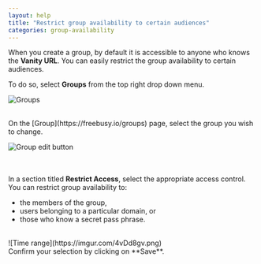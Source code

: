 ```yaml
---
layout: help
title: "Restrict group availability to certain audiences"
categories: group-availability
---
```


When you create a group, by default it is accessible to anyone who knows the **Vanity URL**.
You can easily restrict the group availability to certain audiences.

To do so, select **Groups** from the top right drop down menu.

![Groups](https://imgur.com/lDQ2JHJ.png)

<br>
On the [Group](https://freebusy.io/groups) page, select the group you wish to change.
<br>

![Group edit button](https://imgur.com/PTXhlgP.png)

<br><br>
In a section titled **Restrict Access**, select the appropriate access control.
You can restrict group availability to:

- the members of the group, 
- users belonging to a particular domain, or
- those who know a secret pass phrase.

<br>
![Time range](https://imgur.com/4vDd8gv.png)

<br>
Confirm your selection by clicking on **Save**.
